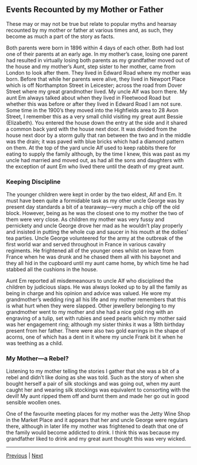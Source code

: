 ## Events Recounted by my Mother or Father

These may or may not be true but relate to popular myths and hearsay recounted by my mother or father at various times and, as such, they become as much a part of the story as facts.

Both parents were born in 1896 within 4 days of each other. Both had lost one of their parents at an early age. In my mother’s case, losing one parent had resulted in virtually losing both parents as my grandfather moved out of the house and my mother’s Aunt, step sister to her mother, came from London to look after them. They lived in Edward Road where my mother was born. Before that while her parents were alive, they lived in Newport Place which is off Northampton Street in Leicester; across the road from Dover Street where my great grandmother lived. My uncle Alf was born there. My aunt Em always talked about when they lived in Fleetwood Road but whether this was before or after they lived in Edward Road I am not sure. Some time in the 1900’s they moved into the Highfields area to 28 Avon Street, I remember this as a very small child visiting my great aunt Bessie (Elizabeth). You entered the house down the entry at the side and it shared a common back yard with the house next door. It was divided from the house next door by a storm gully that ran between the two and in the middle was the drain; it was paved with blue bricks which had a diamond pattern on them. At the top of the yard uncle Alf used to keep rabbits there for eating to supply the family although, by the time I knew, this was past as my uncle had married and moved out, as had all the sons and daughters with the exception of aunt Em who lived there until the death of my great aunt.

### Keeping Discipline

The younger children were kept in order by the two eldest, Alf and Em. It must have been quite a formidable task as my other uncle George was by present day standards a bit of a tearaway—very much a chip off the old block. However, being as he was the closest one to my mother the two of them were very close. As children my mother was very fussy and pernickety and uncle George drove her mad as he wouldn’t play properly and insisted in putting the whole cup and saucer in his mouth at the dollies’ tea parties. Uncle George volunteered for the army at the outbreak of the first world war and served throughout in France in various cavalry regiments. He frightened all of the younger ones whilst on leave from France when he was drunk and he chased them all with his bayonet and they all hid in the cupboard until my aunt came home, by which time he had stabbed all the cushions in the house.

Aunt Em reported all misdemeanours to uncle Alf who disciplined the children by judicious slaps. He was always looked up to by all the family as being in charge and his opinion and advice was valued. He wore my grandmother’s wedding ring all his life and my mother remembers that this is what hurt when they were slapped. Other jewellery belonging to my grandmother went to my mother and she had a nice gold ring with an engraving of a tulip, set with rubies and seed pearls which my mother said was her engagement ring; although my sister thinks it was a 18th birthday present from her father. There were also two gold earrings in the shape of acorns, one of which has a dent in it where my uncle Frank bit it when he was teething as a child.

### My Mother—a Rebel?

Listening to my mother telling the stories I gather that she was a bit of a rebel and didn’t like doing as she was told. Such as the story of when she bought herself a pair of silk stockings and was going out, when my aunt caught her and wearing silk stockings was equivalent to consorting with the devil! My aunt ripped them off and burnt them and made her go out in good sensible woollen ones.

One of the favourite meeting places for my mother was the Jetty Wine Shop in the Market Place and it appears that her and uncle George were regulars there, although in later life my mother was frightened to death that one of the family would become addicted to drink. I think this was because my grandfather liked to drink and my great aunt thought this was very wicked.

---

<a href="./1.4-the-portwey-and-an-accident.html">Previous</a> | <a href="./1.6-aunt-em.html">Next</a>
